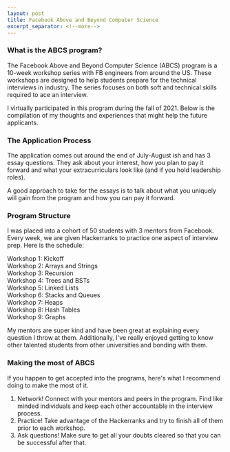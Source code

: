 ```yaml
---
layout: post
title: Facebook Above and Beyond Computer Science
excerpt_separator: <!--more-->
---
```

### What is the ABCS program?
<!--more-->
The Facebook Above and Beyond Computer Science (ABCS) program is a 10-week workshop series with FB engineers from around the US. These workshops are designed to help students prepare for the technical interviews in industry. The series focuses on both soft and technical skills required to ace an interview.

I virtually participated in this program during the fall of 2021. Below is the compilation of my thoughts and experiences that might help the future applicants. 

### The Application Process

The application comes out around the end of July-August ish and has 3 essay questions. They ask about your interest, how you plan to pay it forward and what your extracurriculars look like (and if you hold leadership roles). 

A good approach to take for the essays is to talk about what you uniquely will gain from the program and how you can pay it forward. 

### Program Structure

I was placed into a cohort of 50 students with 3 mentors from Facebook. Every week, we are given Hackerranks to practice one aspect of interview prep. Here is the schedule:

Workshop 1: Kickoff   
Workshop 2: Arrays and Strings   
Workshop 3: Recursion    
Workshop 4: Trees and BSTs    
Workshop 5: Linked Lists    
Workshop 6: Stacks and Queues    
Workshop 7: Heaps   
Workshop 8: Hash Tables   
Workshop 9: Graphs   

My mentors are super kind and have been great at explaining every question I throw at them. Additionally, I've really enjoyed getting to know other talented students from other universities and bonding with them. 

### Making the most of ABCS

If you happen to get accepted into the programs, here's what I recommend doing to make the most of it. 

1. Network! Connect with your mentors and peers in the program. Find like minded individuals and keep each other accountable in the interview process. 
2. Practice! Take advantage of the Hackerranks and try to finish all of them prior to each workshop. 
3. Ask questions! Make sure to get all your doubts cleared so that you can be successful after that.
